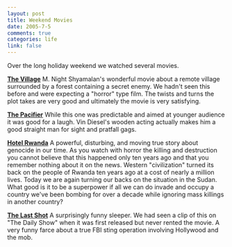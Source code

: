 ```yaml
--- 
layout: post
title: Weekend Movies
date: 2005-7-5
comments: true
categories: life
link: false
---
```

Over the long holiday weekend we watched several movies.

<b><a href="http://imdb.com/title/tt0368447/" title="The Village">The Village</a></b>
M. Night Shyamalan's wonderful movie about a remote village surrounded by a forest containing a secret enemy. We hadn't seen this before and were expecting a "horror" type film. The twists and turns the plot takes are very good and ultimately the movie is very satisfying.

<b><a href="http://imdb.com/title/tt0395699/" title="The Pacifier">The Pacifier</a></b>
While this one was predictable and aimed at younger audience it was good for a laugh. Vin Diesel's wooden acting actually makes him a good straight man for sight and pratfall gags.

<b><a href="http://imdb.com/title/tt0395169/" title="Hotel Rwanda">Hotel Rwanda</a></b>
A powerful, disturbing, and moving true story about genocide in our time. As you watch with horror the killing and destruction you cannot believe that this happened only ten years ago and that you remember nothing about it on the news. Western "civilization" turned its back on the people of Rwanda ten years ago at a cost of nearly a million lives. Today we are again turning our backs on the situation in the Sudan. What good is it to be a superpower if all we can do invade and occupy a country we've been bombing for over a decade while ignoring mass killings in another country?

<b><a href="http://imdb.com/title/tt0357054/" title="The Last Shot">The Last Shot</a></b>
A surprisingly funny sleeper. We had seen a clip of this on "The Daily Show" when it was first released but never rented the movie. A very funny farce about a true FBI sting operation involving Hollywood and the mob.
